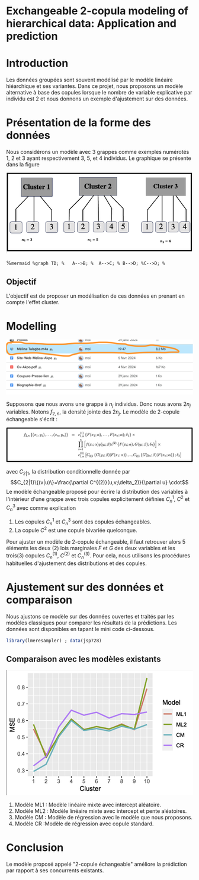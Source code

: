 
# Exchangeable 2-copula modeling of hierarchical data: Application and prediction


# Introduction
Les données groupées sont souvent modélisé par le modèle linéaire hiéarchique et ses variantes. 
Dans ce projet, nous proposons un modèle alternative à base des copules lorsque le nombre de variable explicative par individu est 2
et nous donnons un exemple d'ajustement sur des données.


# Présentation de la forme des données
Nous considérons un modèle avec 3 grappes comme exemples numérotés 1, 2 et 3 ayant respectivement 3, 5, et 4 individus. Le graphique se présente dans la figure 

<p align="center">
  <img src="Cluster.png" alt="Disposition des données en cluster">
</p>



%```mermaid
%graph TD;
 %   A-->B;
  %  A-->C;
   % B-->D;
    %C-->D;
%```
## Objectif
L'objectif est de proposer un modélisation de ces données en prenant en compte l'effet cluster.


# Modelling

![Decomposition vine copula](/Capture.png)

Supposons que nous avons une grappe à $n_j$ individus. Donc nous avons $2n_j$ variables. Notons $f_{2,n}$, la densité jointe des $2n_j$. Le modèle de 2-copule échangeable s'écrit : 

![Decomposition vine copula](/Model2exchangeable.png)

avec $C_{2|1}$, la distribution conditionnelle donnée par
$$C_{2|1}\{(v|u)\}=\frac{\partial C^{(2)}(u,v;\delta_2)}{\partial u} \cdot$$
Le modèle échangeable proposé pour écrire la distribution des variables à l'intérieur d'une grappe avec trois copules explicitement définies $C_n^1$, $C^2$ et $C_n^3$ avec comme explication

1. Les copules $C_n^1$ et $C_n^3$ sont des copules échangeables.
2. La copule $C^2$ est une copule bivariée quelconque.

Pour ajuster un modèle de 2-copule échangeable, il faut retrouver alors 5 éléments les deux (2) lois marginales $F$ et $G$ des deux variables et les trois(3) copules $C_n^{(1)}$, $C^{(2)}$ et $C_n^{(3)}$.
Pour cela, nous utilisons les procédures habituelles d'ajustement des distributions et des copules.
    
# Ajustement sur des données et comparaison
Nous ajustons ce modèle sur des données ouvertes et traités par les modèles classiques pour comparer les résultats de la prédictions. Les données sont disponibles en tapant le mini code ci-dessous.

```r
library(lmeresampler) ; data(jsp728)
```

## Comparaison avec les modèles existants

<p align="center">
  <img src="Effic.png" alt="Disposition1">
</p>

1. Modèle ML1 : Modèle linéaire mixte avec intercept aléatoire.
2. Modèle ML2 : Modèle linéaire mixte avec intercept et pente aléatoires.
3. Modèle CM : Modèle de régression avec le modèle que nous proposons.
4. Modèle CR :Modèle de régression avec copule standard.


# Conclusion
Le modèle proposé appelé "2-copule échangeable" améliore la prédiction par rapport à ses concurrents existants.
